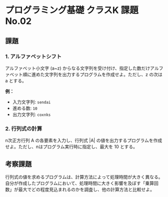 # プログラミング基礎 クラスK 課題No.02

## 課題

### 1. アルファベットシフト

アルファベット小文字 (a~z) からなる文字列を受け付け、指定した数だけアルファベット順に進めた文字列を出力するプログラムを作成せよ。ただし、z の次は a とする。

**例：**

- 入力文字列: `sendai`
- 進める数: `10`
- 出力文字列: `coxnks`

### 2. 行列式の計算

n次正方行列 A の各要素を入力し、行列式 |A| の値を出力するプログラムを作成せよ。ただし、nはプログラム実行時に指定し、最大を 10 とする。

## 考察課題

行列式の値を求めるプログラムは、計算方法によって処理時間が大きく異なる。自分が作成したプログラムにおいて、処理時間に大きく影響を及ぼす「乗算回数」が最大でどの程度見込まれるのかを調査し、他の計算方法と比較せよ。
